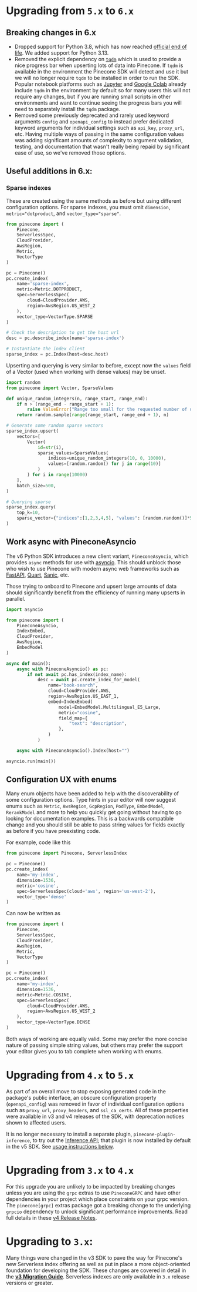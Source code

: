 # Upgrading from `5.x` to `6.x`

## Breaking changes in 6.x
- Dropped support for Python 3.8, which has now reached [official end of life](https://devguide.python.org/versions/). We added support for Python 3.13.
- Removed the explicit dependency on [`tqdm`](https://github.com/tqdm/tqdm) which is used to provide a nice progress bar when upserting lots of data into Pinecone. If `tqdm` is available in the environment the Pinecone SDK will detect and use it but we will no longer require `tqdm` to be installed in order to run the SDK. Popular notebook platforms such as [Jupyter](https://jupyter.org/) and [Google Colab](https://colab.google/) already include `tqdm` in the environment by default so for many users this will not require any changes, but if you are running small scripts in other environments and want to continue seeing the progress bars you will need to separately install the `tqdm` package.
- Removed some previously deprecated and rarely used keyword arguments `config` and `openapi_config` to instead prefer dedicated keyword arguments for individual settings such as `api_key`, `proxy_url`, etc. Having multiple ways of passing in the same configuration values was adding significant amounts of complexity to argument validation, testing, and documentation that wasn't really being repaid by significant ease of use, so we've removed those options.

## Useful additions in 6.x:

### Sparse indexes

These are created using the same methods as before but using different configuration options. For sparse indexes, you must omit `dimension`, `metric="dotproduct`, and `vector_type="sparse"`.

```python
from pinecone import (
    Pinecone,
    ServerlessSpec,
    CloudProvider,
    AwsRegion,
    Metric,
    VectorType
)

pc = Pinecone()
pc.create_index(
    name='sparse-index',
    metric=Metric.DOTPRODUCT,
    spec=ServerlessSpec(
        cloud=CloudProvider.AWS,
        region=AwsRegion.US_WEST_2
    ),
    vector_type=VectorType.SPARSE
)

# Check the description to get the host url
desc = pc.describe_index(name='sparse-index')

# Instantiate the index client
sparse_index = pc.Index(host=desc.host)
```

Upserting and querying is very similar to before, except now the `values` field of a Vector (used when working with dense values) may be unset.

```python
import random
from pinecone import Vector, SparseValues

def unique_random_integers(n, range_start, range_end):
    if n > (range_end - range_start + 1):
        raise ValueError("Range too small for the requested number of unique integers")
    return random.sample(range(range_start, range_end + 1), n)

# Generate some random sparse vectors
sparse_index.upsert(
    vectors=[
        Vector(
            id=str(i),
            sparse_values=SparseValues(
                indices=unique_random_integers(10, 0, 10000),
                values=[random.random() for j in range(10)]
            )
        ) for i in range(10000)
    ],
    batch_size=500,
)

# Querying sparse
sparse_index.query(
    top_k=10,
    sparse_vector={"indices":[1,2,3,4,5], "values": [random.random()]*5}
)
```

## Work async with PineconeAsyncio

The v6 Python SDK introduces a new client variant, `PineconeAsyncio`, which provides `async` methods for use with [asyncio](https://docs.python.org/3/library/asyncio.html). This should unblock those who wish to use Pinecone with modern async web frameworks such as [FastAPI](https://fastapi.tiangolo.com/), [Quart](https://quart.palletsprojects.com/en/latest/), [Sanic](https://sanic.dev/), etc.

Those trying to onboard to Pinecone and upsert large amounts of data should significantly benefit from the efficiency of running many upserts in parallel.

```python
import asyncio

from pinecone import (
    PineconeAsyncio,
    IndexEmbed,
    CloudProvider,
    AwsRegion,
    EmbedModel
)

async def main():
    async with PineconeAsyncio() as pc:
        if not await pc.has_index(index_name):
            desc = await pc.create_index_for_model(
                name="book-search",
                cloud=CloudProvider.AWS,
                region=AwsRegion.US_EAST_1,
                embed=IndexEmbed(
                    model=EmbedModel.Multilingual_E5_Large,
                    metric="cosine",
                    field_map={
                        "text": "description",
                    },
                )
            )

    async with PineconeAsyncio().Index(host="")

asyncio.run(main())
```


## Configuration UX with enums

Many enum objects have been added to help with the discoverability of some configuration options. Type hints in your editor will now suggest enums such as `Metric`, `AwsRegion`, `GcpRegion`, `PodType`, `EmbedModel`, `RerankModel` and more to help you quickly get going without having to go looking for documentation examples. This is a backwards compatible change and you should still be able to pass string values for fields exactly as before if you have preexisting code.

For example, code like this

```python
from pinecone import Pinecone, ServerlessIndex

pc = Pinecone()
pc.create_index(
    name='my-index',
    dimension=1536,
    metric='cosine',
    spec=ServerlessSpec(cloud='aws', region='us-west-2'),
    vector_type='dense'
)
```

Can now be written as

```python
from pinecone import (
    Pinecone,
    ServerlessSpec,
    CloudProvider,
    AwsRegion,
    Metric,
    VectorType
)

pc = Pinecone()
pc.create_index(
    name='my-index',
    dimension=1536,
    metric=Metric.COSINE,
    spec=ServerlessSpec(
        cloud=CloudProvider.AWS,
        region=AwsRegion.US_WEST_2
    ),
    vector_type=VectorType.DENSE
)
```

Both ways of working are equally valid. Some may prefer the more concise nature of passing simple string values, but others may prefer the support your editor gives you to tab complete when working with enums.


# Upgrading from `4.x` to `5.x`

As part of an overall move to stop exposing generated code in the package's public interface, an obscure configuration property (`openapi_config`) was removed in favor of individual configuration options such as `proxy_url`, `proxy_headers`, and `ssl_ca_certs`. All of these properties were available in v3 and v4 releases of the SDK, with deprecation notices shown to affected users.

It is no longer necessary to install a separate plugin, `pinecone-plugin-inference`, to try out the [Inference API](https://docs.pinecone.io/guides/inference/understanding-inference); that plugin is now installed by default in the v5 SDK. See [usage instructions below](#inference-api).


# Upgrading from `3.x` to `4.x`

For this upgrade you are unlikely to be impacted by breaking changes unless you are using the `grpc` extras to use `PineconeGRPC` and have other dependencies in your project which place constraints on your grpc version. The `pinecone[grpc]` extras package got a breaking change to the underlying `grpcio` dependency to unlock significant performance improvements. Read full details in these [v4 Release Notes](https://github.com/pinecone-io/pinecone-python-client/releases/tag/v4.0.0).

# Upgrading to `3.x`:

Many things were changed in the v3 SDK to pave the way for Pinecone's new Serverless index offering as well as put in place a more object-oriented foundation for developing the SDK. These changes are covered in detail in the [**v3 Migration Guide**](https://canyon-quilt-082.notion.site/Pinecone-Python-SDK-v3-0-0-Migration-Guide-056d3897d7634bf7be399676a4757c7b#a21aff70b403416ba352fd30e300bce3). Serverless indexes are only available in `3.x` release versions or greater.
